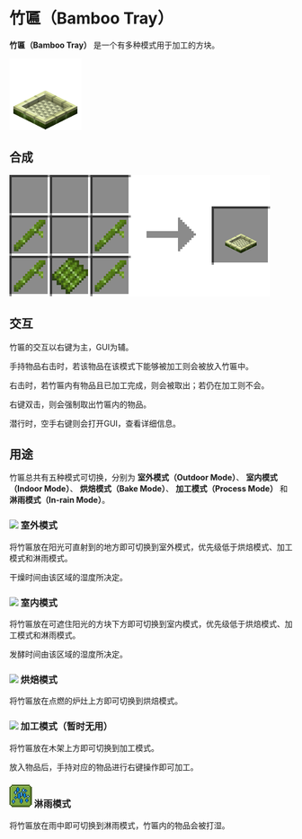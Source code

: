 # 竹匾（Bamboo Tray）

**竹匾（Bamboo Tray）** 是一个有多种模式用于加工的方块。

![&#x7AF9;&#x533E;](../.gitbook/assets/bamboo_tray.png)

## 合成

![&#x7AF9;&#x5B50; \* 4 + &#x7AF9;&#x677F; \* 1 &#x2192; &#x7AF9;&#x533E; \* 1](../.gitbook/assets/bamboo_tray_recipe.png)

## 交互

竹匾的交互以右键为主，GUI为辅。

手持物品右击时，若该物品在该模式下能够被加工则会被放入竹匾中。

右击时，若竹匾内有物品且已加工完成，则会被取出；若仍在加工则不会。

右键双击，则会强制取出竹匾内的物品。

潜行时，空手右键则会打开GUI，查看详细信息。

## 用途

竹匾总共有五种模式可切换，分别为 **室外模式（Outdoor Mode）**、 **室内模式（Indoor Mode）**、 **烘焙模式（Bake Mode）**、 **加工模式（Process Mode）** 和**淋雨模式（In-rain Mode）**。

### ![](../.gitbook/assets/outdoor_mode%20%281%29.png) 室外模式

将竹匾放在阳光可直射到的地方即可切换到室外模式，优先级低于烘焙模式、加工模式和淋雨模式。

干燥时间由该区域的湿度所决定。

### ![](../.gitbook/assets/indoor_mode%20%281%29.png) 室内模式

将竹匾放在可遮住阳光的方块下方即可切换到室内模式，优先级低于烘焙模式、加工模式和淋雨模式。

发酵时间由该区域的湿度所决定。

### ![](../.gitbook/assets/bake_mode%20%281%29.png) 烘焙模式

将竹匾放在点燃的炉灶上方即可切换到烘焙模式。

### ![](../.gitbook/assets/process_mode%20%281%29.png) 加工模式（暂时无用）

将竹匾放在木架上方即可切换到加工模式。

放入物品后，手持对应的物品进行右键操作即可加工。

### ![](../.gitbook/assets/in-rain_mode.png) 淋雨模式

将竹匾放在雨中即可切换到淋雨模式，竹匾内的物品会被打湿。

